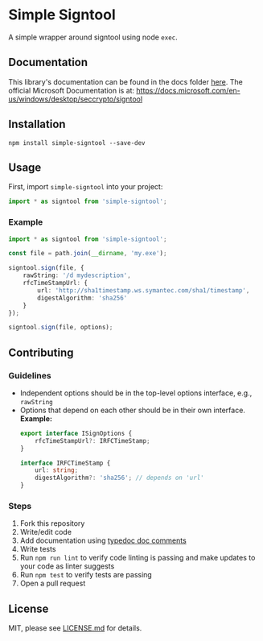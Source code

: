 # Simple Signtool
A simple wrapper around signtool using node `exec`.

## Documentation
This library's documentation can be found in the docs folder [here](docs/README.md). The official Microsoft Documentation is at: https://docs.microsoft.com/en-us/windows/desktop/seccrypto/signtool

## Installation
`npm install simple-signtool --save-dev`

## Usage
First, import `simple-signtool` into your project:  
```javascript
import * as signtool from 'simple-signtool';
```

### Example
```typescript
import * as signtool from 'simple-signtool';

const file = path.join(__dirname, 'my.exe');

signtool.sign(file, {
    rawString: '/d mydescription',
    rfcTimeStampUrl: {
        url: 'http://sha1timestamp.ws.symantec.com/sha1/timestamp',
        digestAlgorithm: 'sha256'
    }
});

signtool.sign(file, options);
```

## Contributing
### Guidelines
- Independent options should be in the top-level options interface, e.g., `rawString`
- Options that depend on each other should be in their own interface.  
  **Example:**
  ```typescript
  export interface ISignOptions {
      rfcTimeStampUrl?: IRFCTimeStamp;
  }

  interface IRFCTimeStamp {
      url: string;
      digestAlgorithm?: 'sha256'; // depends on 'url'
  }
  ```

### Steps
1. Fork this repository
2. Write/edit code
3. Add documentation using [typedoc doc comments](https://typedoc.org/guides/doccomments/)
3. Write tests
4. Run `npm run lint` to verify code linting is passing and make updates to your code as linter suggests
5. Run `npm test` to verify tests are passing
6. Open a pull request

## License
MIT, please see [LICENSE.md](LICENSE.md) for details.
